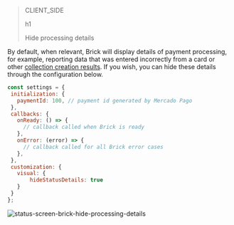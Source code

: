> CLIENT_SIDE
>
> h1
>
> Hide processing details

By default, when relevant, Brick will display details of payment processing, for example, reporting data that was entered incorrectly from a card or other [collection creation results](/developers/en/docs/checkout-api/response-handling/collection-results). If you wish, you can hide these details through the configuration below.

```javascript
const settings = {
 initialization: {
   paymentId: 100, // payment id generated by Mercado Pago
 },
 callbacks: {
   onReady: () => {
     // callback called when Brick is ready
   },
   onError: (error) => {
     // callback called for all Brick error cases
   },
 },
 customization: {
   visual: {
       hideStatusDetails: true
   }
 }
};
```

![status-screen-brick-hide-processing-details](checkout-bricks/status-screen-brick-hide-processing-details-en.jpg)